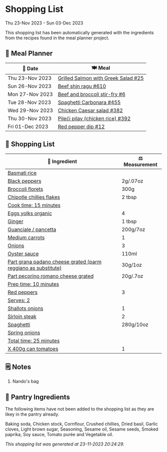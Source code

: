 # Shopping List

Thu 23-Nov 2023 - Sun 03-Dec 2023

This shopping list has been automatically generated with the ingredients from the recipes found in the meal planner project.

## 📅 Meal Planner

|📅 Date| 🍽️ Meal|
|----|----|
|Thu 23-Nov 2023|[Grilled Salmon with Greek Salad #25](https://github.com/jcallaghan/The-Cookbook/issues/25)|
|Sun 26-Nov 2023|[Beef shin ragu #610](https://github.com/jcallaghan/The-Cookbook/issues/610)|
|Mon 27-Nov 2023|[Beef and broccoli stir-fry #6](https://github.com/jcallaghan/The-Cookbook/issues/6)|
|Tue 28-Nov 2023|[Spaghetti Carbonara #455](https://github.com/jcallaghan/The-Cookbook/issues/455)|
|Wed 29-Nov 2023|[Chicken Caesar salad #382](https://github.com/jcallaghan/The-Cookbook/issues/382)|
|Thu 30-Nov 2023|[Pileći pilav (chicken rice) #392](https://github.com/jcallaghan/The-Cookbook/issues/392)|
|Fri 01-Dec 2023|[Red pepper dip #12](https://github.com/jcallaghan/The-Cookbook/issues/12)|

## 🛒 Shopping List

| 🍌 Ingredient| ⚖️ Measurement|
|----------|-----------|
|[Basmati rice](https://www.sainsburys.co.uk/gol-ui/SearchResults/Basmati%20rice)||
|[Black peppers](https://www.sainsburys.co.uk/gol-ui/SearchResults/Black%20peppers)|2g/.07oz|
|[Broccoli florets](https://www.sainsburys.co.uk/gol-ui/SearchResults/Broccoli%20florets)|300g|
|[Chipotle chillies flakes](https://www.sainsburys.co.uk/gol-ui/SearchResults/Chipotle%20chillies%20flakes)|2 tbsp|
|[Cook time: 15 minutes](https://www.sainsburys.co.uk/gol-ui/SearchResults/Cook%20time:%2015%20minutes)||
|[Eggs yolks organic](https://www.sainsburys.co.uk/gol-ui/SearchResults/Eggs%20yolks%20organic)|4|
|[Ginger](https://www.sainsburys.co.uk/gol-ui/SearchResults/Ginger)|1 tbsp|
|[Guanciale / pancetta](https://www.sainsburys.co.uk/gol-ui/SearchResults/Guanciale%20/%20pancetta)|200g/7oz|
|[Medium carrots](https://www.sainsburys.co.uk/gol-ui/SearchResults/Medium%20carrots)|1|
|[Onions](https://www.sainsburys.co.uk/gol-ui/SearchResults/Onions)|3|
|[Oyster sauce](https://www.sainsburys.co.uk/gol-ui/SearchResults/Oyster%20sauce)|110ml|
|[Part grana padano cheese grated (parm reggiano as substitute)](https://www.sainsburys.co.uk/gol-ui/SearchResults/Part%20grana%20padano%20cheese%20grated%20(parm%20reggiano%20as%20substitute))|30g/1oz|
|[Part pecorino romano cheese grated](https://www.sainsburys.co.uk/gol-ui/SearchResults/Part%20pecorino%20romano%20cheese%20grated)|20g/.7oz|
|[Prep time: 10 minutes](https://www.sainsburys.co.uk/gol-ui/SearchResults/Prep%20time:%2010%20minutes)||
|[Red peppers](https://www.sainsburys.co.uk/gol-ui/SearchResults/Red%20peppers)|3|
|[Serves: 2](https://www.sainsburys.co.uk/gol-ui/SearchResults/Serves:%202)||
|[Shallots onions](https://www.sainsburys.co.uk/gol-ui/SearchResults/Shallots%20onions)|1|
|[Sirloin steak](https://www.sainsburys.co.uk/gol-ui/SearchResults/Sirloin%20steak)|2|
|[Spaghetti](https://www.sainsburys.co.uk/gol-ui/SearchResults/Spaghetti)|280g/10oz|
|[Spring onions](https://www.sainsburys.co.uk/gol-ui/SearchResults/Spring%20onions)||
|[Total time: 25 minutes](https://www.sainsburys.co.uk/gol-ui/SearchResults/Total%20time:%2025%20minutes)||
|[X 400g can tomatoes](https://www.sainsburys.co.uk/gol-ui/SearchResults/X%20400g%20can%20tomatoes)|1|

## 🗒️ Notes

1. Nando's bag

## 🏪 Pantry Ingredients

The following items have not been added to the shopping list as they are likey in the pantry already.

Baking soda, Chicken stock, Cornflour, Crushed chillies, Dried basil, Garlic cloves, Light brown sugar, Seasoning, Sesame oil, Sesame seeds, Smoked paprika, Soy sauce, Tomato purée and Vegetable oil.


_This shopping list was generated at 23-11-2023 20:24:29._